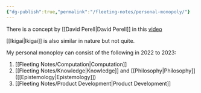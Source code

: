 ```yaml
---
{"dg-publish":true,"permalink":"/fleeting-notes/personal-monopoly/"}
---
```


There is a concept by [[David Perell\|David Perell]] in this [video](https://www.youtube.com/watch?v=08S67KEb6hQ)

[[Ikigai\|Ikigai]] is also similar in nature but not quite.

My personal monoploy can consist of the following in 2022 to 2023:
1. [[Fleeting Notes/Computation\|Computation]]
2. [[Fleeting Notes/Knowledge\|Knowledge]] and [[Philosophy\|Philosophy]] ([[Epistemology\|Epistemology]])
3. [[Fleeting Notes/Product Development\|Product Development]]